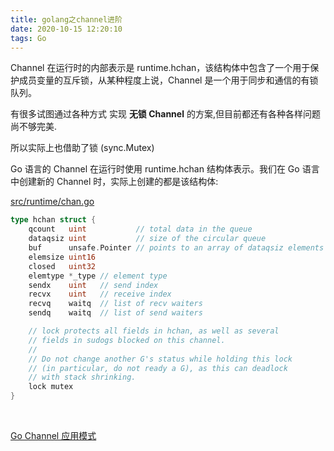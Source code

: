 ```yaml
---
title: golang之channel进阶
date: 2020-10-15 12:20:10
tags: Go
---
```



Channel 在运行时的内部表示是 runtime.hchan，该结构体中包含了一个用于保护成员变量的互斥锁，从某种程度上说，Channel 是一个用于同步和通信的有锁队列。

有很多试图通过各种方式 实现 **无锁 Channel** 的方案,但目前都还有各种各样问题尚不够完美.


所以实际上也借助了锁 (sync.Mutex)


Go 语言的 Channel 在运行时使用 runtime.hchan 结构体表示。我们在 Go 语言中创建新的 Channel 时，实际上创建的都是该结构体:


[src/runtime/chan.go]()

```go
type hchan struct {
	qcount   uint           // total data in the queue
	dataqsiz uint           // size of the circular queue
	buf      unsafe.Pointer // points to an array of dataqsiz elements
	elemsize uint16
	closed   uint32
	elemtype *_type // element type
	sendx    uint   // send index
	recvx    uint   // receive index
	recvq    waitq  // list of recv waiters
	sendq    waitq  // list of send waiters

	// lock protects all fields in hchan, as well as several
	// fields in sudogs blocked on this channel.
	//
	// Do not change another G's status while holding this lock
	// (in particular, do not ready a G), as this can deadlock
	// with stack shrinking.
	lock mutex
}

```


<br>


[Go Channel 应用模式](https://colobu.com/2018/03/26/channel-patterns/)




